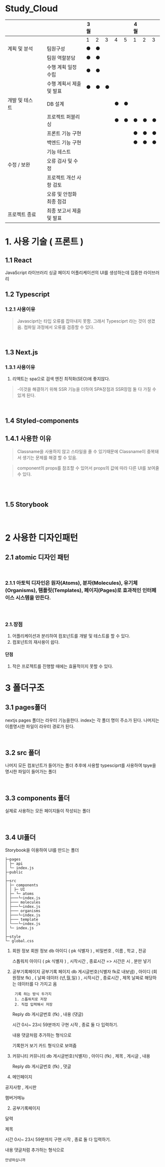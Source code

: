 # Study_Cloud
| 　　　　　　 |  | 　　　　　　　  | 3월 |  |  |  |  | 4월 |  |  |  |  | 5월 |  |  |  |  | 6월 |  |  |
|---|---|---|---|---|---|---|---|---|---|---|---|---|---|---|---|---|---|---|---|---|
|  |  |  | 1 | 2 | 3 | 4 | 5 | 1 | 2 | 3 | 4 | 5 | 1 | 2 | 3 | 4 | 5 | 1 | 2 | 3 |
| 계획 및 분석 |  | 팀원구성 | ● | ● |  |  |  |  |  |  |  |  |  |  |  |  |  |  |  |  |
|  |  | 팀원 역할분담 | ● | ● |  |  |  |  |  |  |  |  |  |  |  |  |  |  |  |  |
|  |  | 수행 계획 일정 수립 | ● | ● |  |  |  |  |  |  |  |  |  |  |  |  |  |  |  |  |
|  |  | 수행 계획서 제출 및 발표 | ● | ● | ● |  |  |  |  |  |  |  |  |  |  |  |  |  |  |  |
| 개발 및 테스트 |  | DB 설계 |  |  |  | ● | ● |  |  |  |  |  |  |  |  |  |  |  |  |  |
|  |  | 프로젝트 퍼블리싱 |  |  |  | ● | ● | ● | ● | ● | ● |  |  |  |  |  |  |  |  |  |
|  |  | 프론트 기능 구현 |  |  |  |  |  | ● | ● | ● | ● | ● | ● | ● | ● |  |  |  |  |  |
|  |  | 백엔드 기능 구현 |  |  |  |  |  | ● | ● | ● | ● | ● | ● | ● | ● |  |  |  |  |  |
|  |  | 기능 테스트 |  |  |  |  |  |  |  |  |  | ● | ● | ● | ● | ● | ● |  |  |  |
| 수정 / 보완 |  | 오류 검사 및 수정 |  |  |  |  |  |  |  |  |  |  |  |  | ● | ● | ● | ● |  |  |
|  |  | 프로젝트 개선 사항 검토 |  |  |  |  |  |  |  |  |  |  |  |  | ● | ● | ● | ● |  |  |
|  |  | 오류 및 안정화 최종 점검 |  |  |  |  |  |  |  |  |  |  |  |  |  |  | ● | ● | ● |  |
| 프로젝트 종료 |  | 최종 보고서 제출 및 발표 |  |  |  |  |  |  |  |  |  |  |  |  |  |  |  |  | ● | ● |

# 1. 사용 기술 ( 프론트 )
## 1.1 React
JavaScript 라이브러리 
싱글 페이지 어플리케이션의 UI를 생성하는데 집중한 라이브러리
<br/>


## 1.2 Typescript
### 1.2.1 사용이유
>   Javasciprt는 타입 오류를 잡아내지 못함.
그래서 Typesciprt 라는 것이 생겼음.
컴파일 과정에서 오류를 검증할 수 있다.

<br/>


## 1.3 Next.js
### 1.3.1 사용이유
1. 리액트는 spa으로 검색 엔진 최적화(SEO)에 좋지않다.
> -이것을 해결하기 위해 SSR 기능을 더하여 SPA장점과 SSR장점 둘 다 가질 수 있게 된다.

<br/>


## 1.4 Styled-components
## 1.4.1 사용한 이유
> Classname을 사용하지 않고 스타일을 줄 수 있기때문에 Classname이 중복돼서 생기는 문제를 해결 할 수 있음.

> component의 props를 참조할 수 있어서 props의 값에 따라 다른 UI를 보여줄 수 있다.

<br/>
<br/>

## 1.5 Storybook
<br/>

# 2 사용한 디자인패턴
## 2.1 atomic 디자인 패턴

<br/>

### 2.1.1 아토믹 디자인은 원자(Atoms), 분자(Molecules), 유기체(Organisms), 템플릿(Templates), 페이지(Pages)로 효과적인 인터페이스 시스템을 만든다.
### 
<br/>

### 2.1.장점
1. 어플리케이션과 분리하여 컴포넌트를 개발 및 테스트를 할 수 있다.
2. 컴포넌트의 재사용이 쉽다.
#### 단점
1. 작은 프로젝트를 진행할 때에는 효율적이지 못할 수 있다.


# 3 폴더구조
## 3.1 pages폴더
nextjs pages 폴더는 라우터 기능을한다.
index는 각 폴더 명이 주소가 된다.
나머지는 이름명시한 파일이 라우터 경로가 된다.

<br/>

## 3.2 src 폴더
나머지 모든 컴포넌트가 들어가는 폴더
추후에 사용할 typesciprt를 사용하여 tpye을 명시한 파일이 들어가는 폴더

<br/>

## 3.3 components 폴더
실제로 사용하는 모든 페이지들이 작성되는 폴더

<br/>

## 3.4 UI폴더
Storybook을 이용하여 UI를 만드는 폴더


    ├─pages 
    │ ├─ api 
    │ └─ index.js
    ├─public 
    │
    ├─src
    │ ├─ components
    │ │ ├─ UI
    │ ├─ └─ atoms
    │ ├───└─index.js
    │ ├─── molecules
    │ ├───└─index.js
    │ ├─── organisms
    │ ├───└─index.js
    │ ├─── template
    │ └───└─index.js
    │ └─ index.js
    │
    ├─style
    └─ global.css

1. 회원 정보 
    회원 정보 db
    아이디 ( pk 식별자 ) , 비밀번호 , 이름 , 학교 , 전공

    스톱워치
    아이디 ( pk 식별자 ) , 시작시간 , 종료시간 => 시간은 시 , 분만 넣기 

2. 공부기록페이지 
    공부기록 페이지 db
    게시글번호(식별자 fk로 내보냄) , 아이디 (회원정보 fk) , ( 날짜 데이터 (년,월,일) ) , 시작시간 , 종료시간 , 제목
        날짜로 해당하는 데이터를 다 가지고 옴

        기록 하는 방식 두가지
        1. 스톱워치로 저장
        2. 직접 입력해서 저장
        
    Reply db
    게시글번호 (fk) , 내용 (댓글)

    시간
        0시~ 23시 59분까지 구현
        시작 , 종료 둘 다 입력하기.

    내용
        댓글처럼 추가하는 형식으로
    
    기록한거 보기
        카드 형식으로 보여줌

3. 커뮤니티
    커뮤니티 db
    게시글번호(식별자) , 아이디 (fk) , 제목 , 게시글 , 내용 

    Reply db
    게시글번호 (fk) , 댓글


1. 메인페이지

공지사항 , 게시판

햄버거메뉴

2. 공부기록페이지 

달력 

제목

시간
    0시~ 23시 59분까지 구현
    시작 , 종료 둘 다 입력하기.

내용
    댓글처럼 추가하는 형식으로

    안녕하십니까 

